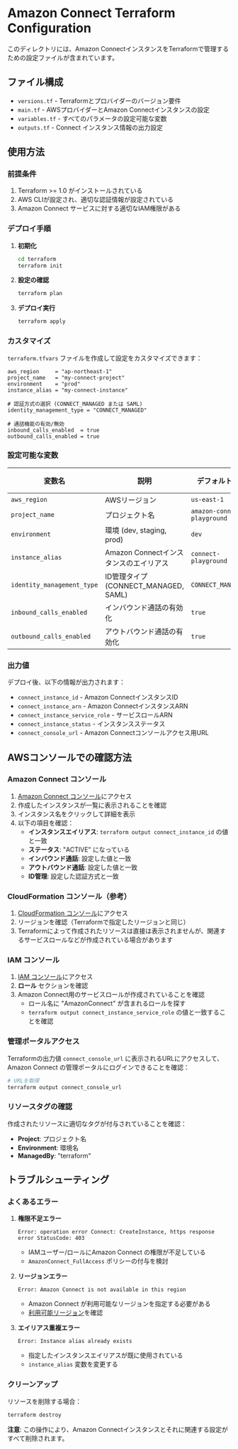 # Amazon Connect Terraform Configuration

このディレクトリには、Amazon ConnectインスタンスをTerraformで管理するための設定ファイルが含まれています。

## ファイル構成

- `versions.tf` - Terraformとプロバイダーのバージョン要件
- `main.tf` - AWSプロバイダーとAmazon Connectインスタンスの設定
- `variables.tf` - すべてのパラメータの設定可能な変数
- `outputs.tf` - Connect インスタンス情報の出力設定

## 使用方法

### 前提条件

1. Terraform >= 1.0 がインストールされている
2. AWS CLIが設定され、適切な認証情報が設定されている
3. Amazon Connect サービスに対する適切なIAM権限がある

### デプロイ手順

1. **初期化**
   ```bash
   cd terraform
   terraform init
   ```

2. **設定の確認**
   ```bash
   terraform plan
   ```

3. **デプロイ実行**
   ```bash
   terraform apply
   ```

### カスタマイズ

`terraform.tfvars` ファイルを作成して設定をカスタマイズできます：

```hcl
aws_region     = "ap-northeast-1"
project_name   = "my-connect-project"
environment    = "prod"
instance_alias = "my-connect-instance"

# 認証方式の選択 (CONNECT_MANAGED または SAML)
identity_management_type = "CONNECT_MANAGED"

# 通話機能の有効/無効
inbound_calls_enabled  = true
outbound_calls_enabled = true
```

### 設定可能な変数

| 変数名 | 説明 | デフォルト値 | 必須 |
|--------|------|-------------|------|
| `aws_region` | AWSリージョン | `us-east-1` | No |
| `project_name` | プロジェクト名 | `amazon-connect-playground` | No |
| `environment` | 環境 (dev, staging, prod) | `dev` | No |
| `instance_alias` | Amazon Connectインスタンスのエイリアス | `connect-playground` | No |
| `identity_management_type` | ID管理タイプ (CONNECT_MANAGED, SAML) | `CONNECT_MANAGED` | No |
| `inbound_calls_enabled` | インバウンド通話の有効化 | `true` | No |
| `outbound_calls_enabled` | アウトバウンド通話の有効化 | `true` | No |

### 出力値

デプロイ後、以下の情報が出力されます：

- `connect_instance_id` - Amazon ConnectインスタンスID
- `connect_instance_arn` - Amazon ConnectインスタンスARN
- `connect_instance_service_role` - サービスロールARN
- `connect_instance_status` - インスタンスステータス
- `connect_console_url` - Amazon Connectコンソールアクセス用URL

## AWSコンソールでの確認方法

### Amazon Connect コンソール

1. [Amazon Connect コンソール](https://console.aws.amazon.com/connect/)にアクセス
2. 作成したインスタンスが一覧に表示されることを確認
3. インスタンス名をクリックして詳細を表示
4. 以下の項目を確認：
   - **インスタンスエイリアス**: `terraform output connect_instance_id` の値と一致
   - **ステータス**: "ACTIVE" になっている
   - **インバウンド通話**: 設定した値と一致
   - **アウトバウンド通話**: 設定した値と一致
   - **ID管理**: 設定した認証方式と一致

### CloudFormation コンソール（参考）

1. [CloudFormation コンソール](https://console.aws.amazon.com/cloudformation/)にアクセス
2. リージョンを確認（Terraformで指定したリージョンと同じ）
3. Terraformによって作成されたリソースは直接は表示されませんが、関連するサービスロールなどが作成されている場合があります

### IAM コンソール

1. [IAM コンソール](https://console.aws.amazon.com/iam/)にアクセス
2. **ロール** セクションを確認
3. Amazon Connect用のサービスロールが作成されていることを確認
   - ロール名に "AmazonConnect" が含まれるロールを探す
   - `terraform output connect_instance_service_role` の値と一致することを確認

### 管理ポータルアクセス

Terraformの出力値 `connect_console_url` に表示されるURLにアクセスして、Amazon Connect の管理ポータルにログインできることを確認：

```bash
# URLを取得
terraform output connect_console_url
```

### リソースタグの確認

作成されたリソースに適切なタグが付与されていることを確認：

- **Project**: プロジェクト名
- **Environment**: 環境名
- **ManagedBy**: "terraform"

## トラブルシューティング

### よくあるエラー

1. **権限不足エラー**
   ```
   Error: operation error Connect: CreateInstance, https response error StatusCode: 403
   ```
   - IAMユーザー/ロールにAmazon Connect の権限が不足している
   - `AmazonConnect_FullAccess` ポリシーの付与を検討

2. **リージョンエラー**
   ```
   Error: Amazon Connect is not available in this region
   ```
   - Amazon Connect が利用可能なリージョンを指定する必要がある
   - [利用可能リージョン](https://docs.aws.amazon.com/connect/latest/adminguide/regions.html)を確認

3. **エイリアス重複エラー**
   ```
   Error: Instance alias already exists
   ```
   - 指定したインスタンスエイリアスが既に使用されている
   - `instance_alias` 変数を変更する

### クリーンアップ

リソースを削除する場合：

```bash
terraform destroy
```

**注意**: この操作により、Amazon Connectインスタンスとそれに関連する設定がすべて削除されます。